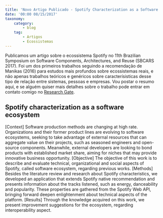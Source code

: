 ```yaml
---
title: 'Novo Artigo Publicado - Spotify Characterization as a Software Ecosystem'
date: '00:00 08/15/2017'
taxonomy:
    category:
        - blog
    tag:
        - Artigos
        - Ecossistemas
---
```



Publicamos um artigo sobre o ecossistema Spotify no 11th Brazilian Symposium on Software Components, Architectures, and Reuse (SBCARS 2017). Foi um dos primeiros trabalhos seguindo a recomendação de Manikas (2016) para estudos mais profundos sobre ecossistemas reais, e não apenas trabalhos teóricos e genéricos sobre caracterísisticas desse tipo de relação entre sistemas, pessoas e empresas. Vou postar o resumo aqui, e se alguém quiser mais detalhes sobre o trabalho pode entrar em contato comigo no [Research Gate](https://www.researchgate.net/profile/Vinicius_Schettino).

## Spotify characterization as a software ecosystem

[Context] Software production methods are changing at high rate. Organizations and their former product lines are evolving to software ecosystems, seeking to take advantage of external resources that can aggregate value on their projects, such as seasoned engineers and open-source components. Meanwhile, external developers are looking to bond products with established market share, aiming for niches that may provide innovative business opportunity. [Objective] The objective of this work is to describe and evaluate technical, organizational and social aspects of Spotify, called software ecosystem, regarding previous works. [Methods] Besides the literature review and research about Spotify characteristics, we developed an application that extends Spotify native recommendation and presents information about the tracks listened, such as energy, danceability and popularity. These properties are gathered from the Spotify Web API, bringing forward deepen enlightenment about technical aspects of the platform. [Results] Through the knowledge acquired on this work, we present improvement suggestions for the ecosystem, regarding interoperability aspect.
